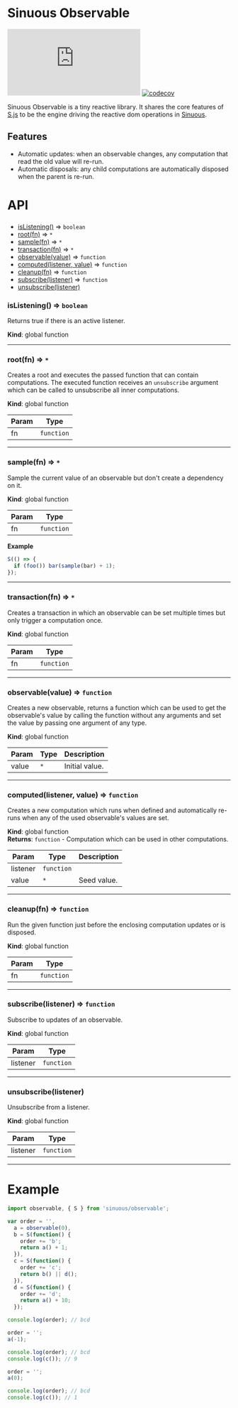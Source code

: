 # Sinuous Observable

![Badge size](https://img.badgesize.io/https://unpkg.com/sinuous/dist/observable.min.js?compression=gzip&label=gzip&style=flat-square)
[![codecov](https://img.shields.io/codecov/c/github/luwes/sinuous.svg?style=flat-square)](https://codecov.io/gh/luwes/sinuous)

Sinuous Observable is a tiny reactive library. It shares the core features of [S.js](https://github.com/adamhaile/S) to be the engine driving the reactive dom operations in [Sinuous](https://github.com/luwes/sinuous).

## Features

- Automatic updates: when an observable changes, any computation that read the old value will re-run.
- Automatic disposals: any child computations are automatically disposed when the parent is re-run.

# API

###

- [isListening()](#isListening) ⇒ <code>boolean</code>
- [root(fn)](#root) ⇒ <code>\*</code>
- [sample(fn)](#sample) ⇒ <code>\*</code>
- [transaction(fn)](#transaction) ⇒ <code>\*</code>
- [observable(value)](#observable) ⇒ <code>function</code>
- [computed(listener, value)](#computed) ⇒ <code>function</code>
- [cleanup(fn)](#cleanup) ⇒ <code>function</code>
- [subscribe(listener)](#subscribe) ⇒ <code>function</code>
- [unsubscribe(listener)](#unsubscribe)

<a name="isListening"></a>

### isListening() ⇒ <code>boolean</code>

Returns true if there is an active listener.

**Kind**: global function

---

<a name="root"></a>

### root(fn) ⇒ <code>\*</code>

Creates a root and executes the passed function that can contain computations.
The executed function receives an `unsubscribe` argument which can be called to
unsubscribe all inner computations.

**Kind**: global function

| Param | Type                  |
| ----- | --------------------- |
| fn    | <code>function</code> |

---

<a name="sample"></a>

### sample(fn) ⇒ <code>\*</code>

Sample the current value of an observable but don't create a dependency on it.

**Kind**: global function

| Param | Type                  |
| ----- | --------------------- |
| fn    | <code>function</code> |

**Example**

```js
S(() => {
  if (foo()) bar(sample(bar) + 1);
});
```

---

<a name="transaction"></a>

### transaction(fn) ⇒ <code>\*</code>

Creates a transaction in which an observable can be set multiple times
but only trigger a computation once.

**Kind**: global function

| Param | Type                  |
| ----- | --------------------- |
| fn    | <code>function</code> |

---

<a name="observable"></a>

### observable(value) ⇒ <code>function</code>

Creates a new observable, returns a function which can be used to get
the observable's value by calling the function without any arguments
and set the value by passing one argument of any type.

**Kind**: global function

| Param | Type            | Description    |
| ----- | --------------- | -------------- |
| value | <code>\*</code> | Initial value. |

---

<a name="computed"></a>

### computed(listener, value) ⇒ <code>function</code>

Creates a new computation which runs when defined and automatically re-runs
when any of the used observable's values are set.

**Kind**: global function  
**Returns**: <code>function</code> - Computation which can be used in other computations.

| Param    | Type                  | Description |
| -------- | --------------------- | ----------- |
| listener | <code>function</code> |             |
| value    | <code>\*</code>       | Seed value. |

---

<a name="cleanup"></a>

### cleanup(fn) ⇒ <code>function</code>

Run the given function just before the enclosing computation updates
or is disposed.

**Kind**: global function

| Param | Type                  |
| ----- | --------------------- |
| fn    | <code>function</code> |

---

<a name="subscribe"></a>

### subscribe(listener) ⇒ <code>function</code>

Subscribe to updates of an observable.

**Kind**: global function

| Param    | Type                  |
| -------- | --------------------- |
| listener | <code>function</code> |

---

<a name="unsubscribe"></a>

### unsubscribe(listener)

Unsubscribe from a listener.

**Kind**: global function

| Param    | Type                  |
| -------- | --------------------- |
| listener | <code>function</code> |

---

# Example

```js
import observable, { S } from 'sinuous/observable';

var order = '',
  a = observable(0),
  b = S(function() {
    order += 'b';
    return a() + 1;
  }),
  c = S(function() {
    order += 'c';
    return b() || d();
  }),
  d = S(function() {
    order += 'd';
    return a() + 10;
  });

console.log(order); // bcd

order = '';
a(-1);

console.log(order); // bcd
console.log(c()); // 9

order = '';
a(0);

console.log(order); // bcd
console.log(c()); // 1
```
